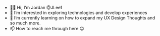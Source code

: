 - 👋🏼 Hi, I’m Jordan @JLee1
- 👀 I’m interested in exploring technologies and develop experiences
- 🌱 I’m currently learning on how to expand my UX Design Thoughts and so much more.
- 📫 How to reach me through here 😊

<!---
JLee141/JLee141 is a ✨ special ✨ repository because its `README.md` (this file) appears on your GitHub profile.
You can click the Preview link to take a look at your changes.
--->
